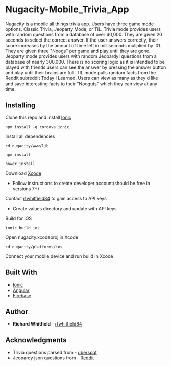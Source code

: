 # Nugacity-Mobile_Trivia_App

Nugacity is a mobile all things trivia app. Users have three game mode options. Classic Trivia, Jeoparty Mode, or TIL.
Trivia mode provides users with random questions from a database of over 40,000. They are given 20 seconds to select the correct answer. If the user answers correctly, their score increases by the amount of time left in milliseconds muliplied by .01. They are given three "Noogs" per game and play until they are gone. Jeoparty mode provides users with random Jeopardy! questions from a database of nearly 300,000. There is no scoring logic as it is intended to be played with friends users can see the answer by pressing the answer button and play until their brains are full. TIL mode pulls random facts from the Reddit subreddit Today I Learned. Users can view as many as they'd like and save interesting facts to their "Nooguts" which they can view at any time.

## Installing

Clone this repo and install [Ionic](http://ionicframework.com/)

```
npm install -g cordova ionic
```

Install all dependencies

```
cd nugacity/www/lib

npm install

bower install
```

Download [Xcode](https://developer.apple.com/xcode/)
* Follow instructions to create developer account(should be free in versions 7+)

Contact [rtwhitfield84](https://github.com/rtwhitfield84) to gain access to API keys
* Create values directory and update with API keys

Build for IOS

```
ionic build ios
```
Open nugacity.xcodeproj in Xcode

```
cd nugacity/platforms/ios
```
Connect your mobile device and run build in Xcode

## Built With

* [Ionic](http://ionicframework.com/)
* [Angular](https://angularjs.org/) 
* [Firebase](https://firebase.google.com/) 


## Author

* **Richard Whitfield** - [rtwhitfield84](https://github.com/rtwhitfield84)


## Acknowledgments

* Trivia questions parsed from - [uberspot](https://github.com/uberspot/OpenTriviaQA)
* Jeopardy json questions from - [Reddit](https://www.reddit.com/r/datasets/comments/1uyd0t/200000_jeopardy_questions_in_a_json_file/)









